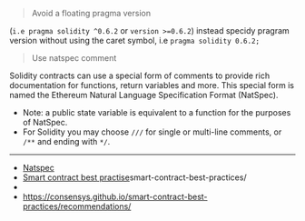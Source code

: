 > Avoid a floating pragma version

(`i.e pragma solidity ^0.6.2` or `version >=0.6.2`) instead specidy pragram version without using the caret symbol, i.e `pragma solidity 0.6.2;`


> Use natspec comment

Solidity contracts can use a special form of comments to provide rich documentation for functions, return variables and more. This special form is named the Ethereum Natural Language Specification Format (NatSpec).

- Note: a public state variable is equivalent to a function for the purposes of NatSpec.
- For Solidity you may choose `///` for single or multi-line comments, or `/**` and ending with `*/`.

--- 

- [Natspec](https://docs.soliditylang.org/en/latest/natspec-format.html)
- [Smart contract best practise](https://consensys.github.io/)smart-contract-best-practices/
- 
- https://consensys.github.io/smart-contract-best-practices/recommendations/